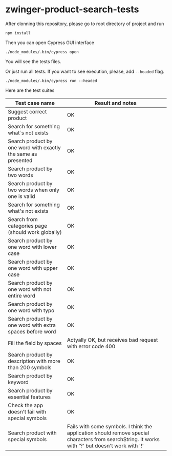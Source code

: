 # zwinger-product-search-tests

After clonning this repository, please go to root directory of project and run
```
npm install
```

Then you can open Cypress GUI interface
```
./node_modules/.bin/cypress open
```
You will see the tests files.

Or just run all tests. If you want to see execution, please, add ```--headed``` flag.
```
./node_modules/.bin/cypress run --headed
```

Here are the test suites

| Test case name | Result and notes |
| ------ | ------ |
| Suggest correct product | OK |
| Search for something what`s not exists | OK |
| Search product by one word with exactly the same as presented | OK |
| Search product by two words | OK |
| Search product by two words when only one is valid | OK |
| Search for something what's not exists | OK | 
| Search from categories page (should work globally) | OK |
| Search product by one word with lower case | OK | 
| Search product by one word with upper case | OK |
| Search product by one word with not entire word | OK | 
| Search product by one word with typo | OK |
| Search product by one word with extra spaces before word | OK |
| Fill the field by spaces | Actyally OK, but receives bad request with error code 400 |
| Search product by description with more than 200 symbols | OK |
| Search product by keyword | OK |
| Search product by essential features | OK |
| Check the app doesn't fail with special symbols | OK |
| Search product with special symbols | Fails with some symbols. I think the application should remove special characters from searchString. It works with '?' but doesn't work with '!' |
